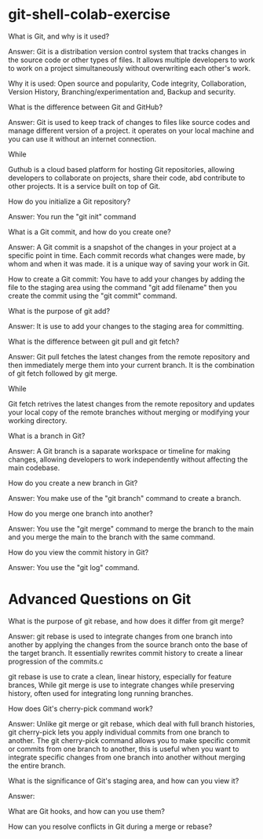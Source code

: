 # git-shell-colab-exercise

What is Git, and why is it used?

Answer: Git is a distribation version control system that tracks changes in the source code or other types of files. It allows multiple developers to work to work on a project simultaneously without overwriting each other's work.

Why it is used: Open source and popularity, Code integrity, Collaboration, Version History, Branching/experimentation
and, Backup and security.



What is the difference between Git and GitHub?


Answer: Git is used to keep track of changes to files like source codes and manage different version of a project. it operates on your local machine and you can use it without an internet connection.

While

Guthub is a cloud based platform for hosting Git repositories, allowing developers to collaborate on projects, share their code, abd contribute to other projects. It is a service built on top of Git.


How do you initialize a Git repository?


Answer: You run the "git init" command



What is a Git commit, and how do you create one?


Answer: A Git commit is a snapshot of the changes in your project at a specific point in time. Each commit records what changes were made, by whom and when it was made. it is a unique way of saving your work in Git.

How to create a Git commit: You have to add your changes by adding the file to the staging area using the command "git add filename" then you create the commit using the "git commit" command.



What is the purpose of git add?


Answer: It is use to add your changes to the staging area for committing.



What is the difference between git pull and git fetch?


Answer: Git pull fetches the latest changes from the remote repository and then immediately merge them into your current branch. It is the combination of git fetch followed by git merge.

While

Git fetch retrives the latest changes from the remote repository and updates your local copy of the remote branches without merging or modifying your working directory.



What is a branch in Git?


Answer: A Git branch is a saparate workspace or timeline for making changes, allowing developers to work independently without affecting the main codebase.


How do you create a new branch in Git?


Answer: You make use of the "git branch" command to create a branch.



How do you merge one branch into another?


Answer: You use the "git merge" command to merge the branch to the main and you merge the main to the branch with the same command.



How do you view the commit history in Git?


Answer: You use the "git log" command.




# Advanced Questions on Git

What is the purpose of git rebase, and how does it differ from git merge?


Answer: git rebase is used to integrate changes from one branch into another by applying the changes from the source branch onto the base of the target branch. It essentially rewrites commit history to create a linear progression of the commits.c

git rebase is use to crate a clean, linear history, especially for feature brances, While git merge is use to integrate changes while preserving history, often used for integrating long running branches. 



How does Git's cherry-pick command work?



Answer: Unlike git merge or git rebase, which deal with full branch histories, git cherry-pick lets you apply individual commits from one branch to another.
The git cherry-pick command allows you to make specific commit or commits from one branch to another, this is useful when you want to integrate specific changes from one branch into another without merging the entire branch.



What is the significance of Git's staging area, and how can you view it?



Answer:



What are Git hooks, and how can you use them?

How can you resolve conflicts in Git during a merge or rebase?
